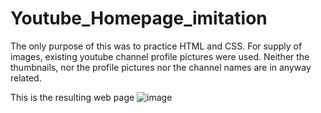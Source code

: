 # Youtube_Homepage_imitation

The only purpose of this was to practice HTML and CSS. For supply of images, existing youtube channel profile pictures were used. Neither the thumbnails, nor the profile pictures nor the channel names are in anyway related.

This is the resulting web page
![image](https://github.com/user-attachments/assets/60406357-1547-4b82-9d0e-f51bd7833fb5)
